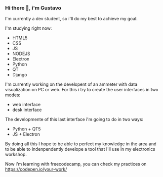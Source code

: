 ### Hi there 👋, i'm Gustavo


I'm currently a dev student, so i'll do my best to achieve my goal.

I'm studying right now:
  * HTML5
  * CSS
  * JS
  * NODEJS
  * Electron
  * Python
  * QT
  * Django

I'm currently working on the developent of an ammeter with data visualization on PC or web.
For this i try to create  the user interfaces in two modes: 
  * web interface 
  * desk interface

The developmente of this last interface i'm going to do in two ways:
  * Python + QT5
  * JS + Electron

By doing all this I hope to be able to perfect my knowledge in the area and to be able to indenpendently develope a tool that I'll use in my electronics workshop.

Now i'm learning with freecodecamp, you can check my practices on https://codepen.io/your-work/

<!--
**chulkx/chulkx** is a ✨ _special_ ✨ repository because its `README.md` (this file) appears on your GitHub profile.

Here are some ideas to get you started:

- 🔭 I’m currently working on ...
- 🌱 I’m currently learning ...
- 👯 I’m looking to collaborate on ...
- 🤔 I’m looking for help with ...
- 💬 Ask me about ...
- 📫 How to reach me: ...
- 😄 Pronouns: ...
- ⚡ Fun fact: ...
-->
